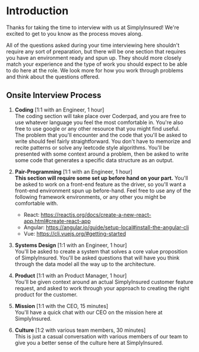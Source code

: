 # Introduction

Thanks for taking the time to interview with us at SimplyInsured!  We're excited to get to you know as the process moves along.

All of the questions asked during your time interviewing here shouldn't require any sort of preparation, but there will be one section that requires you have an environment ready and spun up.  They should more closely match your experience and the type of work you should expect to be able to do here at the role.  We look more for how you work through problems and think about the questions offered.  

## Onsite Interview Process

1. <b>Coding</b> [1:1 with an Engineer, 1 hour] <br>
  The coding section will take place over Coderpad, and you are free to use whatever language you feel the most comfortable in.  You're also free to use google or any other resource that you might find useful.  
  The problem that you'll encounter and the code that you'll be asked to write should feel fairly straightforward.  You don't have to memorize and recite patterns or solve any leetcode style algorithms.  You'll be presented with some context around a problem, then be asked to write some code that generates a specific data structure as an output.

2. <b>Pair-Programming</b> [1:1 with an Engineer, 1 hour] <br>
  <b>This section will require some set up before hand on your part.</b> You'll be asked to work on a front-end feature as the driver, so you'll want a front-end environment spun up before-hand.  Feel free to use any of the following framework environments, or any other you might be comfortable with.
    * React: https://reactjs.org/docs/create-a-new-react-app.html#create-react-app
    * Angular: https://angular.io/guide/setup-local#install-the-angular-cli
    * Vue: https://cli.vuejs.org/#getting-started
  
3. <b>Systems Design</b> [1:1 with an Engineer, 1 hour] <br>
  You'll be asked to create a system that solves a core value proposition of SimplyInsured.  You'll be asked questions that will have you think through the data model all the way up to the architecture.  
  
4. <b>Product</b> [1:1 with an Product Manager, 1 hour] <br>
  You'll be given context around an actual SimplyInsured customer feature request, and asked to work through your approach to creating the right product for the customer.  
  
5. <b>Mission</b> [1:1 with the CEO, 15 minutes] <br>
  You'll have a quick chat with our CEO on the mission here at SimplyInsured.

6. <b>Culture</b> [1:2 with various team members, 30 minutes] <br>
  This is just a casual conversation with various members of our team to give you a better sense of the culture here at SimplyInsured.
